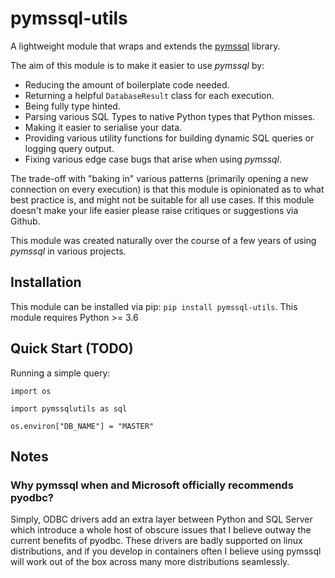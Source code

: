 # pymssql-utils
A lightweight module that wraps and extends the [pymssql](https://github.com/pymssql/pymssql) library.

The aim of this module is to make it easier to use _pymssql_ by:
 * Reducing the amount of boilerplate code needed.
 * Returning a helpful `DatabaseResult` class for each execution.
 * Being fully type hinted.  
 * Parsing various SQL Types to native Python types that Python misses.
 * Making it easier to serialise your data.
 * Providing various utility functions for building dynamic SQL queries or logging query output.
 * Fixing various edge case bugs that arise when using _pymssql_.

The trade-off with "baking in" various patterns (primarily opening a new connection on every execution)
is that this module is opinionated as to what best practice is,
and might not be suitable for all use cases. If this module doesn't make your life easier
please raise critiques or suggestions via Github.

This module was created naturally over the course of a few years of using _pymssql_ in various projects.

## Installation

This module can be installed via pip: `pip install pymssql-utils`.
This module requires Python >= 3.6

## Quick Start  (TODO)

Running a simple query:

```
import os

import pymssqlutils as sql

os.environ["DB_NAME"] = "MASTER"
```
## Notes

### Why pymssql when and Microsoft officially recommends pyodbc?

Simply, ODBC drivers add an extra layer between Python and SQL Server
which introduce a whole host of obscure issues that I believe outway the current benefits of pyodbc.
These drivers are badly supported on linux distributions, and if you develop in containers often I believe
using pymssql will work out of the box across many more distributions seamlessly.